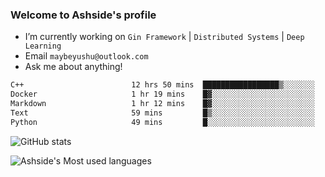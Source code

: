 ### Welcome to Ashside's profile

- I’m currently working on `Gin Framework` | `Distributed Systems` | `Deep Learning`
- Email `maybeyushu@outlook.com`
- Ask me about anything!

<!--START_SECTION:waka-->

```txt
C++                        12 hrs 50 mins  █████████████████▒░░░░░░░   69.95 %
Docker                     1 hr 19 mins    █▓░░░░░░░░░░░░░░░░░░░░░░░   07.20 %
Markdown                   1 hr 12 mins    █▓░░░░░░░░░░░░░░░░░░░░░░░   06.55 %
Text                       59 mins         █▒░░░░░░░░░░░░░░░░░░░░░░░   05.44 %
Python                     49 mins         █░░░░░░░░░░░░░░░░░░░░░░░░   04.49 %
```

<!--END_SECTION:waka-->

![GitHub stats](https://github-readme-stats.vercel.app/api?username=Ashside)

![Ashside's Most used languages](https://github-readme-stats.vercel.app/api/top-langs/?username=Ashside&layout=compact&hide_border=true&langs_count=10)


